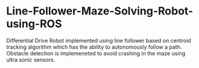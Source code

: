 # Line-Follower-Maze-Solving-Robot-using-ROS
Differential Drive Robot implemented using line follower based on centroid tracking algorithm which has the ability to autonomously follow a path.
Obstacle detection is implemeneted to avoid crashing in the maze using ultra sonic sensors.
